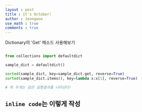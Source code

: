 ```yaml
---
layout : post
title : It's October!
author : Jeongwoo
use_math : true
comments : true
---
```


Dictionary의 'Get' 메소드 사용해보기


```python

from collections import defaultdict

sample_dict = defaultdict()

sorted(sample_dict, key=sample_dict.get, reverse=True)
sorted(sample_dict.items(), key=lambda x:x[1], reverse=True)

# 위 두개는 같은 실행결과를 나타낸다!

```
`inline code`는 이렇게 작성
---

